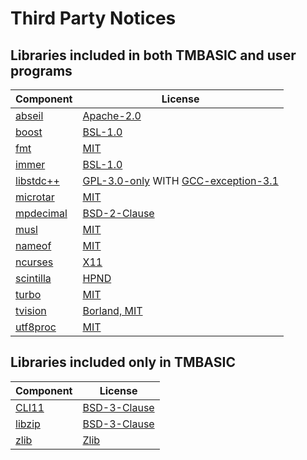# Third Party Notices

## Libraries included in both TMBASIC and user programs

Component | License
-- | --
[abseil](https://abseil.io) | [Apache-2.0](https://github.com/tmbasic-lang/tmbasic/blob/master/doc/licenses/abseil/LICENSE)
[boost](https://www.boost.org/) | [BSL-1.0](https://github.com/tmbasic-lang/tmbasic/blob/master/doc/licenses/boost/LICENSE_1_0.txt)
[fmt](https://github.com/fmtlib/fmt) | [MIT](https://github.com/tmbasic-lang/tmbasic/blob/master/doc/licenses/fmt/LICENSE.rst)
[immer](https://github.com/arximboldi/immer) | [BSL-1.0](https://github.com/tmbasic-lang/tmbasic/blob/master/doc/licenses/immer/LICENSE)
[libstdc++](https://gcc.gnu.org/onlinedocs/libstdc++/) | [GPL-3.0-only](https://github.com/tmbasic-lang/tmbasic/blob/master/doc/licenses/gcc/GPL-3) WITH [GCC-exception-3.1](https://github.com/tmbasic-lang/tmbasic/blob/master/doc/licenses/gcc/copyright)
[microtar](https://github.com/rxi/microtar) | [MIT](https://github.com/tmbasic-lang/tmbasic/blob/master/doc/licenses/microtar/LICENSE)
[mpdecimal](https://www.bytereef.org/mpdecimal/) | [BSD-2-Clause](https://github.com/tmbasic-lang/tmbasic/blob/master/doc/licenses/mpdecimal/LICENSE.txt)
[musl](https://musl.libc.org/) | [MIT](https://github.com/tmbasic-lang/tmbasic/blob/master/doc/licenses/musl/COPYRIGHT)
[nameof](https://github.com/Neargye/nameof) | [MIT](https://github.com/tmbasic-lang/tmbasic/blob/master/doc/licenses/nameof/LICENSE.txt)
[ncurses](https://invisible-island.net/ncurses/) | [X11](https://github.com/tmbasic-lang/tmbasic/blob/master/doc/licenses/ncurses/COPYING)
[scintilla](https://www.scintilla.org/) | [HPND](https://github.com/tmbasic-lang/tmbasic/blob/master/doc/licenses/scintilla/License.txt)
[turbo](https://github.com/magiblot/turbo) | [MIT](https://github.com/tmbasic-lang/tmbasic/blob/master/doc/licenses/turbo/COPYRIGHT)
[tvision](https://github.com/magiblot/tvision) | [Borland, MIT](https://github.com/tmbasic-lang/tmbasic/blob/master/doc/licenses/tvision/COPYRIGHT)
[utf8proc](https://github.com/JuliaStrings/utf8proc) | [MIT](https://github.com/tmbasic-lang/tmbasic/blob/master/doc/licenses/utf8proc/LICENSE.md)

## Libraries included only in TMBASIC

Component | License
-- | --
[CLI11](https://github.com/CLIUtils/CLI11) | [BSD-3-Clause](https://github.com/tmbasic-lang/tmbasic/blob/master/doc/licenses/cli11/LICENSE)
[libzip](https://github.com/nih-at/libzip) | [BSD-3-Clause](https://github.com/tmbasic-lang/tmbasic/blob/master/doc/licenses/libzip/LICENSE)
[zlib](https://zlib.net) | [Zlib](https://github.com/tmbasic-lang/tmbasic/blob/master/doc/licenses/zlib/LICENSE.txt)
